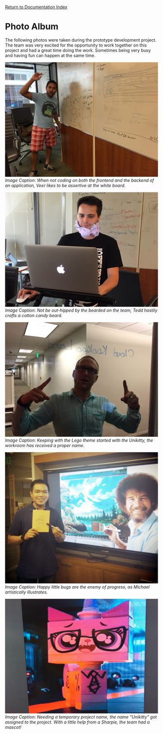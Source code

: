 [Return to Documentation Index](README.md)

Photo Album
===========

The following photos were taken during the prototype development project.  The team was very excited for the opportunity to work together on this project and had a great time doing the work.  Sometimes being very busy and having fun can happen at the same time.

![Veer likes to be assertive at the white board](Photo%20Album/veer.JPG)  
*Image Caption:  When not coding on both the frontend and the backend of an application, Veer likes to be assertive at the white board.*

![Tedd hastily crafts a cotton candy beard](Photo%20Album/teddbeard.JPG)  
*Image Caption:  Not be out-hipped by the bearded on the team, Tedd hastily crafts a cotton candy beard.*
 
![The workroom has received a proper name](Photo%20Album/kookoo.JPG)  
*Image Caption:  Keeping with the Lego theme started with the Unikitty, the workroom has received a proper name.*

![Happy little bugs are the enemy of progress](Photo%20Album/mikebug.jpg)  
*Image Caption:  Happy little bugs are the enemy of progress, as Michael artistically illustrates.*
 
![With a little help from a Sharpie, the team had a mascot!](Photo%20Album/defacedunikitty.JPG)  
*Image Caption:  Needing a temporary project name, the name "Unikitty" got assigned to the project.  With a little help from a Sharpie, the team had a mascot!*
